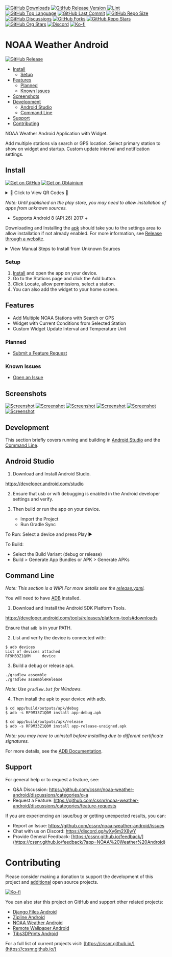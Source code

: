 [![GitHub Downloads](https://img.shields.io/github/downloads/cssnr/noaa-weather-android/total?logo=github)](https://github.com/cssnr/noaa-weather-android/releases/latest/download/app-release.apk)
[![GitHub Release Version](https://img.shields.io/github/v/release/cssnr/noaa-weather-android?logo=github)](https://github.com/cssnr/noaa-weather-android/releases/latest)
[![Lint](https://img.shields.io/github/actions/workflow/status/cssnr/noaa-weather-android/lint.yaml?logo=github&logoColor=white&label=lint)](https://github.com/cssnr/noaa-weather-android/actions/workflows/lint.yaml)
[![GitHub Top Language](https://img.shields.io/github/languages/top/cssnr/noaa-weather-android?logo=htmx)](https://github.com/cssnr/noaa-weather-android)
[![GitHub Last Commit](https://img.shields.io/github/last-commit/cssnr/noaa-weather-android?logo=github&label=updated)](https://github.com/cssnr/noaa-weather-android/graphs/commit-activity)
[![GitHub Repo Size](https://img.shields.io/github/repo-size/cssnr/noaa-weather-android?logo=bookstack&logoColor=white&label=repo%20size)](https://github.com/cssnr/noaa-weather-android)
[![GitHub Discussions](https://img.shields.io/github/discussions/cssnr/noaa-weather-android)](https://github.com/cssnr/noaa-weather-android/discussions)
[![GitHub Forks](https://img.shields.io/github/forks/cssnr/noaa-weather-android?style=flat&logo=github)](https://github.com/cssnr/noaa-weather-android/forks)
[![GitHub Repo Stars](https://img.shields.io/github/stars/cssnr/noaa-weather-android?style=flat&logo=github)](https://github.com/cssnr/noaa-weather-android/stargazers)
[![GitHub Org Stars](https://img.shields.io/github/stars/cssnr?style=flat&logo=github&label=org%20stars)](https://cssnr.com/)
[![Discord](https://img.shields.io/discord/899171661457293343?logo=discord&logoColor=white&label=discord&color=7289da)](https://discord.gg/wXy6m2X8wY)
[![Ko-fi](https://img.shields.io/badge/Ko--fi-72a5f2?logo=kofi&label=support)](https://ko-fi.com/cssnr)

# NOAA Weather Android

[![GitHub Release](https://img.shields.io/github/v/release/cssnr/noaa-weather-android?style=for-the-badge&logo=android&label=Download%20Android%20APK&color=A4C639)](https://github.com/cssnr/noaa-weather-android/releases/latest/download/app-release.apk)

- [Install](#Install)
  - [Setup](#Setup)
- [Features](#Features)
  - [Planned](#Planned)
  - [Known Issues](#Known-Issues)
- [Screenshots](#Screenshots)
- [Development](#Development)
  - [Android Studio](#Android-Studio)
  - [Command Line](#Command-Line)
- [Support](#Support)
- [Contributing](#Contributing)

NOAA Weather Android Application with Widget.

Add multiple stations via search or GPS location.
Select primary station to show on widget and startup.
Custom update interval and notification settings.

## Install

[![Get on GitHub](https://raw.githubusercontent.com/smashedr/repo-images/refs/heads/master/android/get80/github.png)](https://github.com/cssnr/noaa-weather-android/releases/latest/download/app-release.apk)
[![Get on Obtainium](https://raw.githubusercontent.com/smashedr/repo-images/refs/heads/master/android/get80/obtainium.png)](https://apps.obtainium.imranr.dev/redirect?r=obtainium://add/https://github.com/cssnr/noaa-weather-android)

<details><summary>📲 Click to View QR Codes 📸</summary>

[![QR Code](https://raw.githubusercontent.com/smashedr/repo-images/refs/heads/master/noaa-weather-android/qr-code-github.png)](https://github.com/cssnr/noaa-weather-android/releases/latest/download/app-release.apk)

[![QR Code](https://raw.githubusercontent.com/smashedr/repo-images/refs/heads/master/noaa-weather-android/qr-code-obtainium.png)](https://apps.obtainium.imranr.dev/redirect?r=obtainium://add/https://github.com/cssnr/noaa-weather-android/)

</details>

_Note: Until published on the play store, you may need to allow installation of apps from unknown sources._

- Supports Android 8 (API 26) 2017 +

Downloading and Installing the [apk](https://github.com/cssnr/noaa-weather-android/releases/latest/download/app-release.apk)
should take you to the settings area to allow installation if not already enabled.
For more information, see [Release through a website](https://developer.android.com/studio/publish#publishing-website).

<details><summary>View Manual Steps to Install from Unknown Sources</summary>

1. Go to your device settings.
2. Search for "Install unknown apps" or similar.
3. Choose the app you will install the apk file from.
   - Select your web browser to install directly from it.
   - Select your file manager to open it, locate the apk and install from there.
4. Download the [Latest Release](https://github.com/cssnr/noaa-weather-android/releases/latest/download/app-release.apk).
5. Open the download apk in the app you selected in step #3.
6. Choose Install and Accept any Play Protect notifications.
7. The app is now installed. Proceed to the [Setup](#Setup) section below.

</details>

### Setup

1. [Install](#Install) and open the app on your device.
2. Go to the Stations page and click the Add button.
3. Click Locate, allow permissions, select a station.
4. You can also add the widget to your home screen.

## Features

- Add Multiple NOAA Stations with Search or GPS
- Widget with Current Conditions from Selected Station
- Custom Widget Update Interval and Temperature Unit

### Planned

- [Submit a Feature Request](https://github.com/cssnr/noaa-weather-android/discussions/categories/feature-requests)

### Known Issues

- [Open an Issue](https://github.com/cssnr/noaa-weather-android/issues)

## Screenshots

<a title="Screenshot" href="https://raw.githubusercontent.com/smashedr/repo-images/refs/heads/master/noaa-weather/screenshots/1.jpg">
    <img alt="Screenshot" src="https://raw.githubusercontent.com/smashedr/repo-images/refs/heads/master/noaa-weather/screenshots/1.jpg"></a>
<a title="Screenshot" href="https://raw.githubusercontent.com/smashedr/repo-images/refs/heads/master/noaa-weather/screenshots/2.jpg">
    <img alt="Screenshot" src="https://raw.githubusercontent.com/smashedr/repo-images/refs/heads/master/noaa-weather/screenshots/2.jpg"></a>
<a title="Screenshot" href="https://raw.githubusercontent.com/smashedr/repo-images/refs/heads/master/noaa-weather/screenshots/3.jpg">
    <img alt="Screenshot" src="https://raw.githubusercontent.com/smashedr/repo-images/refs/heads/master/noaa-weather/screenshots/3.jpg"></a>
<a title="Screenshot" href="https://raw.githubusercontent.com/smashedr/repo-images/refs/heads/master/noaa-weather/screenshots/4.jpg">
    <img alt="Screenshot" src="https://raw.githubusercontent.com/smashedr/repo-images/refs/heads/master/noaa-weather/screenshots/4.jpg"></a>
<a title="Screenshot" href="https://raw.githubusercontent.com/smashedr/repo-images/refs/heads/master/noaa-weather/screenshots/5.jpg">
    <img alt="Screenshot" src="https://raw.githubusercontent.com/smashedr/repo-images/refs/heads/master/noaa-weather/screenshots/5.jpg"></a>
<a title="Screenshot" href="https://raw.githubusercontent.com/smashedr/repo-images/refs/heads/master/noaa-weather/screenshots/6.jpg">
    <img alt="Screenshot" src="https://raw.githubusercontent.com/smashedr/repo-images/refs/heads/master/noaa-weather/screenshots/6.jpg"></a>

## Development

This section briefly covers running and building in [Android Studio](#Android-Studio) and the [Command Line](#Command-Line).

## Android Studio

1. Download and Install Android Studio.

https://developer.android.com/studio

2. Ensure that usb or wifi debugging is enabled in the Android developer settings and verify.

3. Then build or run the app on your device.
   - Import the Project
   - Run Gradle Sync

To Run: Select a device and press Play ▶️

To Build:

- Select the Build Variant (debug or release)
- Build > Generate App Bundles or APK > Generate APKs

## Command Line

_Note: This section is a WIP! For more details see the [release.yaml](.github/workflows/release.yaml)._

You will need to have [ADB](https://developer.android.com/tools/adb) installed.

1. Download and Install the Android SDK Platform Tools.

https://developer.android.com/tools/releases/platform-tools#downloads

Ensure that `adb` is in your PATH.

2. List and verify the device is connected with:

```shell
$ adb devices
List of devices attached
RF9M33Z1Q0M     device
```

3. Build a debug or release apk.

```shell
./gradlew assemble
./gradlew assembleRelease
```

_Note: Use `gradlew.bat` for Windows._

4. Then install the apk to your device with adb.

```shell
$ cd app/build/outputs/apk/debug
$ adb -s RF9M33Z1Q0M install app-debug.apk
```

```shell
$ cd app/build/outputs/apk/release
$ adb -s RF9M33Z1Q0M install app-release-unsigned.apk
```

_Note: you may have to uninstall before installing due to different certificate signatures._

For more details, see the [ADB Documentation](https://developer.android.com/tools/adb#move).

## Support

For general help or to request a feature, see:

- Q&A Discussion: https://github.com/cssnr/noaa-weather-android/discussions/categories/q-a
- Request a Feature: https://github.com/cssnr/noaa-weather-android/discussions/categories/feature-requests

If you are experiencing an issue/bug or getting unexpected results, you can:

- Report an Issue: https://github.com/cssnr/noaa-weather-android/issues
- Chat with us on Discord: https://discord.gg/wXy6m2X8wY
- Provide General Feedback: [https://cssnr.github.io/feedback/](https://cssnr.github.io/feedback/?app=NOAA%20Weather%20Android)

# Contributing

Please consider making a donation to support the development of this project
and [additional](https://cssnr.com/) open source projects.

[![Ko-fi](https://ko-fi.com/img/githubbutton_sm.svg)](https://ko-fi.com/cssnr)

You can also star this project on GitHub and support other related projects:

- [Django Files Android](https://github.com/django-files/android-client?tab=readme-ov-file#readme)
- [Zipline Android](https://github.com/cssnr/zipline-android?tab=readme-ov-file#readme)
- [NOAA Weather Android](https://github.com/cssnr/noaa-weather-android?tab=readme-ov-file#readme)
- [Remote Wallpaper Android](https://github.com/cssnr/remote-wallpaper-android?tab=readme-ov-file#readme)
- [Tibs3DPrints Android](https://github.com/cssnr/tibs3dprints-android?tab=readme-ov-file#readme)

For a full list of current projects visit: [https://cssnr.github.io/](https://cssnr.github.io/)
